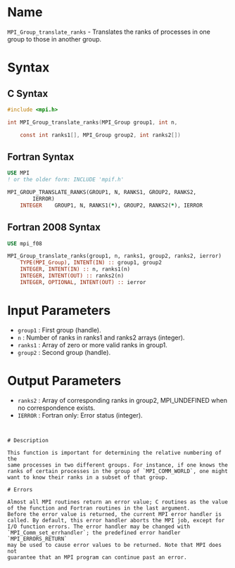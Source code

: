 # Name

`MPI_Group_translate_ranks` - Translates the ranks of processes in one
group to those in another group.

# Syntax

## C Syntax

```c
#include <mpi.h>

int MPI_Group_translate_ranks(MPI_Group group1, int n,

    const int ranks1[], MPI_Group group2, int ranks2[])
```

## Fortran Syntax

```fortran
USE MPI
! or the older form: INCLUDE 'mpif.h'

MPI_GROUP_TRANSLATE_RANKS(GROUP1, N, RANKS1, GROUP2, RANKS2,
        IERROR)
    INTEGER    GROUP1, N, RANKS1(*), GROUP2, RANKS2(*), IERROR
```

## Fortran 2008 Syntax

```fortran
USE mpi_f08

MPI_Group_translate_ranks(group1, n, ranks1, group2, ranks2, ierror)
    TYPE(MPI_Group), INTENT(IN) :: group1, group2
    INTEGER, INTENT(IN) :: n, ranks1(n)
    INTEGER, INTENT(OUT) :: ranks2(n)
    INTEGER, OPTIONAL, INTENT(OUT) :: ierror
```


# Input Parameters

* `group1` : First group (handle).
* `n` : Number of ranks in ranks1 and ranks2 arrays (integer).
* `ranks1` : Array of zero or more valid ranks in group1.
* `group2` : Second group (handle).

# Output Parameters

* `ranks2` : Array of corresponding ranks in group2, MPI_UNDEFINED when no
correspondence exists.
* `IERROR` : Fortran only: Error status (integer).
```


# Description

This function is important for determining the relative numbering of the
same processes in two different groups. For instance, if one knows the
ranks of certain processes in the group of `MPI_COMM_WORLD`, one might
want to know their ranks in a subset of that group.

# Errors

Almost all MPI routines return an error value; C routines as the value
of the function and Fortran routines in the last argument.
Before the error value is returned, the current MPI error handler is
called. By default, this error handler aborts the MPI job, except for
I/O function errors. The error handler may be changed with
`MPI_Comm_set_errhandler`; the predefined error handler `MPI_ERRORS_RETURN`
may be used to cause error values to be returned. Note that MPI does not
guarantee that an MPI program can continue past an error.
